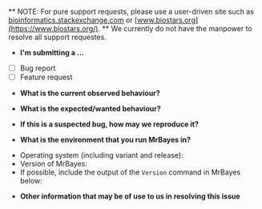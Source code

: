 ** NOTE: For pure support requests, please use a user-driven site such as
[bioinformatics.stackexchange.com](https://bioinformatics.stackexchange.com/) or
[www.biostars.org](https://www.biostars.org/). **
We currently do not have the manpower to resolve all support requestes.

* **I'm submitting a ...**
 - [ ] Bug report
 - [ ] Feature request

* **What is the current observed behaviour?**

* **What is the expected/wanted behaviour?**

* **If this is a suspected bug, how may we reproduce it?**

* **What is the environment that you run MrBayes in?**
 - Operating system (including variant and release):
 - Version of MrBayes:
 - If possible, include the output of the `Version` command in MrBayes below:

* **Other information that may be of use to us in resolving this issue**
